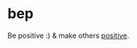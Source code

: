 # bep
Be positive :) & make others [positive](https://donate.doctorswithoutborders.org/onetime.cfm).
